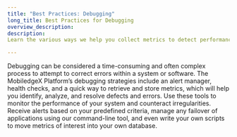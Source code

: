 ```yaml
---
title: "Best Practices: Debugging"
long_title: Best Practices for Debugging
overview_description:
description:
Learn the various ways we help you collect metrics to detect performance anomalies and increase operational efficiencies

---
```


Debugging can be considered a time-consuming and often complex process to attempt to correct errors within a system or software. The MobiledgeX Platform’s debugging strategies include an alert manager, health checks, and a quick way to retrieve and store metrics, which will help you identify, analyze, and resolve defects and errors. Use these tools to monitor the performance of your system and counteract irregularities. Receive alerts based on your predefined criteria, manage any failover of applications using our command-line tool, and even write your own scripts to move metrics of interest into your own database.

